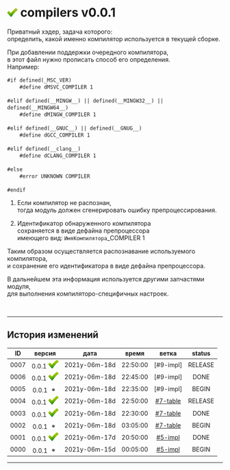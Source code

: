 [M]: #main  "определяет компилятор"
[P]: ../../icons/progress.png
[S]: ../../icons/success.png
[F]: ../../icons/failed.png
[D]: ../../icons/danger.png
[E]: ../../icons/empty.png
[B]: ../../icons/bug.png
[N]: ../../icons/na.png

<a name="main"></a>
[![S]][M] compilers v0.0.1
==========================
Приватный хэдер, задача которого:  
определить, какой именно компилятор используется в текущей сборке.  

При добавлении поддержки очередного компилятора,  
в этот файл нужно прописать способ его определения.  
Например:  

```
#if defined(_MSC_VER)
    #define dMSVC_COMPILER 1

#elif defined(__MINGW__) || defined(__MINGW32__) || defined(__MINGW64__)
    #define dMINGW_COMPILER 1

#elif defined(__GNUC__) || defined(__GNUG__)
    #define dGCC_COMPILER 1

#elif defined(__clang__)
    #define dCLANG_COMPILER 1

#else
    #error UNKNOWN COMPILER

#endif
```

1. Если компилятор не распознан,  
   тогда модуль должен сгенерировать ошибку препроцессирования.  

2. Идентификатор обнаруженного компилятора  
   сохраняется в виде дефайна препроцессора  
   имеющего вид: `ИмяКомпилятора`_COMPILER 1  

Таким образом осуществляется распознавание используемого компилятора,  
и сохранение его идентификатора в виде дефайна препроцессора.  

В дальнейшем эта информация используется другими запчастями модуля,  
для выполнения компиляторо-специфичных настроек.  

<br/>

--------------------------------------------------------------------------------

История изменений 
-----------------

| **ID** | версия          |     дата      |  время   |   ветка    | status  |  
|:------:|:---------------:|:-------------:|:--------:|:----------:|:-------:|  
|  0007  | 0.0.1 [![S]][M] | 2021y-06m-18d | 22:50:00 | [#9-impl]  | RELEASE |  
|  0006  | 0.0.1 [![S]][M] | 2021y-06m-18d | 22:45:00 | [#9-impl]  | DONE    |  
|  0005  | 0.0.1 [![E]][M] | 2021y-06m-18d | 22:35:00 | [#9-impl]  | BEGIN   |  
|  0004  | 0.0.1 [![S]][M] | 2021y-06m-18d | 22:50:00 | [#7-table] | RELEASE |  
|  0003  | 0.0.1 [![S]][M] | 2021y-06m-18d | 22:30:00 | [#7-table] | DONE    |  
|  0002  | 0.0.1 [![E]][M] | 2021y-06m-18d | 03:05:00 | [#7-table] | BEGIN   |  
|  0001  | 0.0.1 [![S]][M] | 2021y-06m-17d | 20:50:00 | [#5-impl]  | DONE    |  
|  0000  | 0.0.1 [![E]][M] | 2021y-06m-15d | 00:05:00 | [#5-impl]  | BEGIN   |  

--------------------------------------------------------------------------------

[#9-pre]:   ../../history.md//#v002
[#7-table]: ../../history.md//#v002
[#5-impl]:  ../../history.md//#v002
